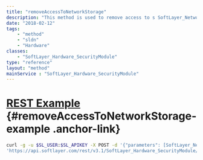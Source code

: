 ```yaml
---
title: "removeAccessToNetworkStorage"
description: "This method is used to remove access to s SoftLayer_Network_Storage volumes that supports host- or network-level access control. "
date: "2018-02-12"
tags:
    - "method"
    - "sldn"
    - "Hardware"
classes:
    - "SoftLayer_Hardware_SecurityModule"
type: "reference"
layout: "method"
mainService : "SoftLayer_Hardware_SecurityModule"
---
```


# [REST Example](#removeAccessToNetworkStorage-example) <a href="/article/rest/"><i class="fas fa-question"></i></a> {#removeAccessToNetworkStorage-example .anchor-link} 
```bash
curl -g -u $SL_USER:$SL_APIKEY -X POST -d '{"parameters": [SoftLayer_Network_Storage]}' \
'https://api.softlayer.com/rest/v3.1/SoftLayer_Hardware_SecurityModule/{SoftLayer_Hardware_SecurityModuleID}/removeAccessToNetworkStorage'
```
